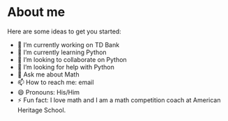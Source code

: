 # About me

Here are some ideas to get you started:

- 🔭 I’m currently working on TD Bank
- 🌱 I’m currently learning Python
- 👯 I’m looking to collaborate on Python
- 🤔 I’m looking for help with Python
- 💬 Ask me about Math
- 📫 How to reach me: email
- 😄 Pronouns: His/Him
- ⚡ Fun fact: I love math and I am a math competition coach at American Heritage School.
